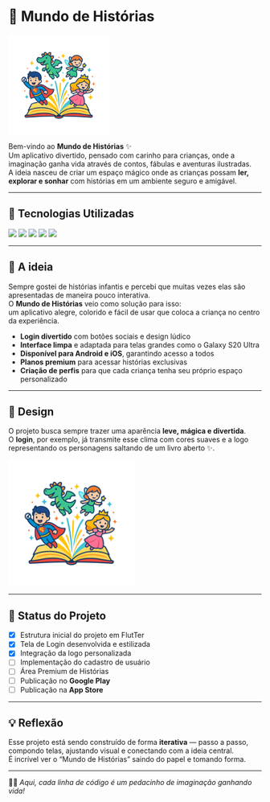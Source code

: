# 📖 Mundo de Histórias

<img src="assets/images/logo.png" width="200" align="center" />

Bem-vindo ao **Mundo de Histórias** ✨  
Um aplicativo divertido, pensado com carinho para crianças, onde a imaginação ganha vida através de contos, fábulas e aventuras ilustradas.  
A ideia nasceu de criar um espaço mágico onde as crianças possam **ler, explorar e sonhar** com histórias em um ambiente seguro e amigável.

---

## 🚀 Tecnologias Utilizadas  

<p align="left">
  <img src="https://img.shields.io/badge/Flutter-02569B?style=for-the-badge&logo=flutter&logoColor=white"/>
  <img src="https://img.shields.io/badge/Dart-0175C2?style=for-the-badge&logo=dart&logoColor=white"/>
  <img src="https://img.shields.io/badge/Android-3DDC84?style=for-the-badge&logo=android&logoColor=white"/>
  <img src="https://img.shields.io/badge/iOS-000000?style=for-the-badge&logo=apple&logoColor=white"/>
  <img src="https://img.shields.io/badge/Visual%20Studio%20Code-007ACC?style=for-the-badge&logo=visualstudiocode&logoColor=white"/>
</p>

---

## 🎯 A ideia  
Sempre gostei de histórias infantis e percebi que muitas vezes elas são apresentadas de maneira pouco interativa.  
O **Mundo de Histórias** veio como solução para isso:  
um aplicativo alegre, colorido e fácil de usar que coloca a criança no centro da experiência.  

- **Login divertido** com botões sociais e design lúdico  
- **Interface limpa** e adaptada para telas grandes como o Galaxy S20 Ultra  
- **Disponível para Android e iOS**, garantindo acesso a todos  
- **Planos premium** para acessar histórias exclusivas  
- **Criação de perfis** para que cada criança tenha seu próprio espaço personalizado  

---

## 🎨 Design  
O projeto busca sempre trazer uma aparência **leve, mágica e divertida**.  
O **login**, por exemplo, já transmite esse clima com cores suaves e a logo representando os personagens saltando de um livro aberto ✨.  

<img src="assets/images/logo.png" width="250"/>

---

## 📌 Status do Projeto  

- [x] Estrutura inicial do projeto em FlutTer  
- [x] Tela de Login desenvolvida e estilizada  
- [x] Integração da logo personalizada  
- [ ] Implementação do cadastro de usuário  
- [ ] Área Premium de Histórias  
- [ ] Publicação no **Google Play**  
- [ ] Publicação na **App Store**  

---

## 💡 Reflexão  
Esse projeto está sendo construído de forma **iterativa** — passo a passo, compondo telas, ajustando visual e conectando com a ideia central.  
É incrível ver o “Mundo de Histórias” saindo do papel e tomando forma.  

---

📖✨ *Aqui, cada linha de código é um pedacinho de imaginação ganhando vida!*